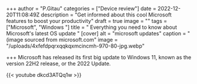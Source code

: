 +++
author = "P.Gitau"
categories = ["Device review"]
date = 2022-12-20T11:08:49Z
description = "Get informed about this cool Microsoft features to boost your productivity"
draft = true
image = ""
tags = ["Microsoft", "Windows "]
title = " Everything you need to know about Microsoft's latest OS update "
[cover]
alt = "microsoft updates"
caption = "(image sourced from microsoft.com"
image = "/uploads/4xfefdpqrxqqkqxmcincmh-970-80-jpg.webp"

+++
Microsoft has released its first big update to Windows 11, known as the version 22H2 release, or the 2022 Update.

{{< youtube dkcd3ATQq1w  >}}